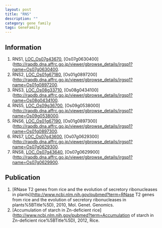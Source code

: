 ```yaml
---
layout: post
title: "RNS"
description: ""
category: gene family
tags: GeneFamily
---
```


## Information
1. RNS1, [LOC_Os07g43670](http://rice.plantbiology.msu.edu/cgi-bin/ORF_infopage.cgi?orf=LOC_Os07g43670), [Os07g0630400](http://rapdb.dna.affrc.go.jp/viewer/gbrowse_details/irgsp1?name=Os07g0630400.
2. RNS2, [LOC_Os01g67180](http://rice.plantbiology.msu.edu/cgi-bin/ORF_infopage.cgi?orf=LOC_Os01g67180), [Os01g0897200](http://rapdb.dna.affrc.go.jp/viewer/gbrowse_details/irgsp1?name=Os01g0897200.
3. RNS3, [LOC_Os08g33710](http://rice.plantbiology.msu.edu/cgi-bin/ORF_infopage.cgi?orf=LOC_Os08g33710), [Os08g0434100](http://rapdb.dna.affrc.go.jp/viewer/gbrowse_details/irgsp1?name=Os08g0434100.
4. RNS5, [LOC_Os09g36700](http://rice.plantbiology.msu.edu/cgi-bin/ORF_infopage.cgi?orf=LOC_Os09g36700), [Os09g0538000](http://rapdb.dna.affrc.go.jp/viewer/gbrowse_details/irgsp1?name=Os09g0538000.
5. RNS6, [LOC_Os01g67190](http://rice.plantbiology.msu.edu/cgi-bin/ORF_infopage.cgi?orf=LOC_Os01g67190), [Os01g0897300](http://rapdb.dna.affrc.go.jp/viewer/gbrowse_details/irgsp1?name=Os01g0897300.
6. RNS7, [LOC_Os07g43600](http://rice.plantbiology.msu.edu/cgi-bin/ORF_infopage.cgi?orf=LOC_Os07g43600), [Os07g0629300](http://rapdb.dna.affrc.go.jp/viewer/gbrowse_details/irgsp1?name=Os07g0629300.
7. RNS8, [LOC_Os07g43640](http://rice.plantbiology.msu.edu/cgi-bin/ORF_infopage.cgi?orf=LOC_Os07g43640), [Os07g0629900](http://rapdb.dna.affrc.go.jp/viewer/gbrowse_details/irgsp1?name=Os07g0629900.

## Publication
1. [RNase T2 genes from rice and the evolution of secretory ribonucleases in plants](http://www.ncbi.nlm.nih.gov/pubmed?term=RNase T2 genes from rice and the evolution of secretory ribonucleases in plants%5BTitle%5D), 2010, Mol. Genet. Genomics.
2. [Accumulation of starch in Zn-deficient rice](http://www.ncbi.nlm.nih.gov/pubmed?term=Accumulation of starch in Zn-deficient rice%5BTitle%5D), 2012, Rice.


